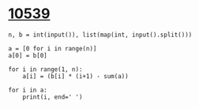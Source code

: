 # [10539](https://www.acmicpc.net/problem/10539)

```
n, b = int(input()), list(map(int, input().split()))

a = [0 for i in range(n)]
a[0] = b[0]

for i in range(1, n):
    a[i] = (b[i] * (i+1) - sum(a))

for i in a:
    print(i, end=' ')
```

